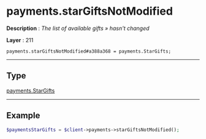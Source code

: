 # payments.starGiftsNotModified

**Description** : *The list of available gifts » hasn't changed*

**Layer** : 211

```tl
payments.starGiftsNotModified#a388a368 = payments.StarGifts;
```

---

## Type

[payments.StarGifts](type/payments.StarGifts)

---

## Example

```php
$paymentsStarGifts = $client->payments->starGiftsNotModified();
```